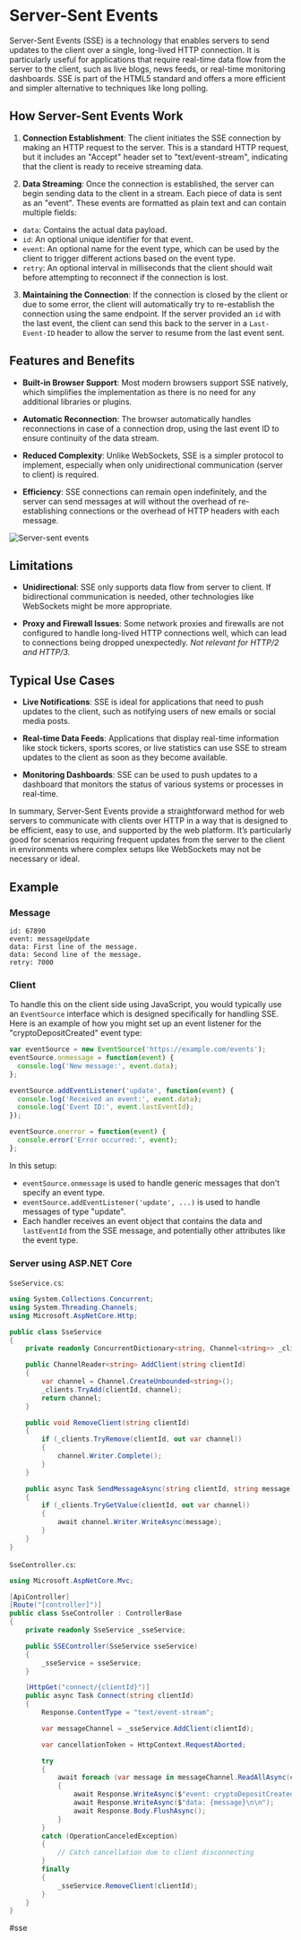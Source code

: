 # Server-Sent Events

Server-Sent Events (SSE) is a technology that enables servers to send updates to the client over a single, long-lived HTTP connection. It is particularly useful for applications that require real-time data flow from the server to the client, such as live blogs, news feeds, or real-time monitoring dashboards. SSE is part of the HTML5 standard and offers a more efficient and simpler alternative to techniques like long polling.

## How Server-Sent Events Work

1. __Connection Establishment__: The client initiates the SSE connection by making an HTTP request to the server. This is a standard HTTP request, but it includes an "Accept" header set to "text/event-stream", indicating that the client is ready to receive streaming data.

2. __Data Streaming__: Once the connection is established, the server can begin sending data to the client in a stream. Each piece of data is sent as an "event". These events are formatted as plain text and can contain multiple fields:

  * `data`: Contains the actual data payload.
  * `id`: An optional unique identifier for that event.
  * `event`: An optional name for the event type, which can be used by the client to trigger different actions based on the event type.
  * `retry`: An optional interval in milliseconds that the client should wait before attempting to reconnect if the connection is lost.

3. __Maintaining the Connection__: If the connection is closed by the client or due to some error, the client will automatically try to re-establish the connection using the same endpoint. If the server provided an `id` with the last event, the client can send this back to the server in a `Last-Event-ID` header to allow the server to resume from the last event sent.

## Features and Benefits

* __Built-in Browser Support__: Most modern browsers support SSE natively, which simplifies the implementation as there is no need for any additional libraries or plugins.

* __Automatic Reconnection__: The browser automatically handles reconnections in case of a connection drop, using the last event ID to ensure continuity of the data stream.

* __Reduced Complexity__: Unlike WebSockets, SSE is a simpler protocol to implement, especially when only unidirectional communication (server to client) is required.

* __Efficiency__: SSE connections can remain open indefinitely, and the server can send messages at will without the overhead of re-establishing connections or the overhead of HTTP headers with each message.

![Server-sent events](_images/sse.webp)

## Limitations

* __Unidirectional__: SSE only supports data flow from server to client. If bidirectional communication is needed, other technologies like WebSockets might be more appropriate.

* __Proxy and Firewall Issues__: Some network proxies and firewalls are not configured to handle long-lived HTTP connections well, which can lead to connections being dropped unexpectedly. _Not relevant for HTTP/2 and HTTP/3_.

## Typical Use Cases

* __Live Notifications__: SSE is ideal for applications that need to push updates to the client, such as notifying users of new emails or social media posts.

* __Real-time Data Feeds__: Applications that display real-time information like stock tickers, sports scores, or live statistics can use SSE to stream updates to the client as soon as they become available.

* __Monitoring Dashboards__: SSE can be used to push updates to a dashboard that monitors the status of various systems or processes in real-time.

In summary, Server-Sent Events provide a straightforward method for web servers to communicate with clients over HTTP in a way that is designed to be efficient, easy to use, and supported by the web platform. It’s particularly good for scenarios requiring frequent updates from the server to the client in environments where complex setups like WebSockets may not be necessary or ideal.

## Example

### Message

```
id: 67890
event: messageUpdate
data: First line of the message.
data: Second line of the message.
retry: 7000
```

### Client

To handle this on the client side using JavaScript, you would typically use an `EventSource` interface which is designed specifically for handling SSE. Here is an example of how you might set up an event listener for the "cryptoDepositCreated" event type:

```javascript
var eventSource = new EventSource('https://example.com/events');
eventSource.onmessage = function(event) {
  console.log('New message:', event.data);
};

eventSource.addEventListener('update', function(event) {
  console.log('Received an event:', event.data);
  console.log('Event ID:', event.lastEventId);
});

eventSource.onerror = function(event) {
  console.error('Error occurred:', event);
};
```

In this setup:

* `eventSource.onmessage` is used to handle generic messages that don't specify an event type.
* `eventSource.addEventListener('update', ...)` is used to handle messages of type "update".
* Each handler receives an event object that contains the data and `lastEventId` from the SSE message, and potentially other attributes like the event type.

### Server using ASP.NET Core

`SseService.cs`:

```csharp
using System.Collections.Concurrent;
using System.Threading.Channels;
using Microsoft.AspNetCore.Http;

public class SseService
{
    private readonly ConcurrentDictionary<string, Channel<string>> _clients = new ConcurrentDictionary<string, Channel<string>>();

    public ChannelReader<string> AddClient(string clientId)
    {
        var channel = Channel.CreateUnbounded<string>();
        _clients.TryAdd(clientId, channel);
        return channel;
    }

    public void RemoveClient(string clientId)
    {
        if (_clients.TryRemove(clientId, out var channel))
        {
            channel.Writer.Complete();
        }
    }

    public async Task SendMessageAsync(string clientId, string message)
    {
        if (_clients.TryGetValue(clientId, out var channel))
        {
            await channel.Writer.WriteAsync(message);
        }
    }
}
```

`SseController.cs`:

```csharp
using Microsoft.AspNetCore.Mvc;

[ApiController]
[Route("[controller]")]
public class SseController : ControllerBase
{
    private readonly SseService _sseService;

    public SSEController(SseService sseService)
    {
        _sseService = sseService;
    }

    [HttpGet("connect/{clientId}")]
    public async Task Connect(string clientId)
    {
        Response.ContentType = "text/event-stream";

        var messageChannel = _sseService.AddClient(clientId);

        var cancellationToken = HttpContext.RequestAborted;

        try
        {
            await foreach (var message in messageChannel.ReadAllAsync(cancellationToken))
            {
                await Response.WriteAsync($"event: cryptoDepositCreated\n\n");
                await Response.WriteAsync($"data: {message}\n\n");
                await Response.Body.FlushAsync();
            }
        }
        catch (OperationCanceledException)
        {
            // Catch cancellation due to client disconnecting
        }
        finally
        {
            _sseService.RemoveClient(clientId);
        }
    }
}
```

#sse
